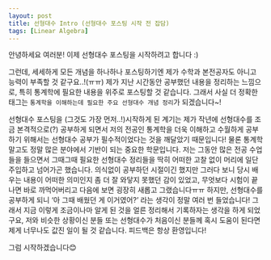 ```yaml
---
layout: post
title: 선형대수 Intro (선형대수 포스팅 시작 전 잡담)
tags: [Linear Algebra]
---
```

안녕하세요 여러분! 이제 선형대수 포스팅을 시작하려고 합니다 :)

그런데, 세세하게 모든 개념을 하나하나 포스팅하기엔 제가 수학과 본전공자도 아니고 능력이 부족할 것 같구요..!(ㅠㅠ) 제가 지난 시간동안 공부했던 내용을 정리하는 느낌으로, 특히 통계학에 필요한 내용을 위주로 포스팅할 것 같습니다. 그래서 사실 더 정확한 태그는  ``통계학을 이해하는데 필요한 주요 선형대수 개념 정리``가 되겠습니다~!

선형대수 포스팅을 (그것도 가장 먼저..!)시작하게 된 계기는 제가 작년에 선형대수를 조금 본격적으로(?) 공부하게 되면서 저의 전공인 통계학을 더욱 이해하고 수월하게 공부하기 위해서는 선형대수 공부가 필수적이었다는 것을 깨달았기 때문입니다! 물론 통계학 말고도 정말 많은 분야에서 기반이 되는 중요한 학문입니다. 저는 그동안 많은 전공 수업들을 들으면서 그때그때 필요한 선형대수 정리들을 딱히 어떠한 고찰 없이 머리에 일단 주입하고 넘어가곤 했습니다.  의식없이 공부하던 시절이긴 했지만 그러다 보니 당시 배우는 내용이 어떠한 의미인지 좀 더 잘 와닿지 못했던 감이 있었고, 무엇보다 시험이 끝나면 바로 까먹어버리고 다음에 보면 굉장히 새롭고 그랬습니다ㅠㅠ 하지만, 선형대수를 공부하게 되니 ‘아 그때 배웠던 게 이거였어?’ 라는 생각이 정말 여러 번 들었습니다! 그래서 지금 이렇게 조금이나마 알게 된 것을 얼른 정리해서 기록하자는 생각을 하게 되었구요, 저와 비슷한 상황이신 분들 또는 선형대수가 처음이신 분들께 혹시 도움이 된다면 제게 너무나도 값진 일이 될 것 같습니다. 피드백은 항상 환영입니다!

그럼 시작하겠습니다😊  
<br>
